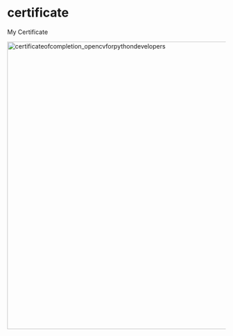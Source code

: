 # certificate
My Certificate


<img width="664" alt="certificateofcompletion_opencvforpythondevelopers" src="https://user-images.githubusercontent.com/12602212/36077873-fe78bed6-0f95-11e8-8af0-0856c44f64ef.png">

